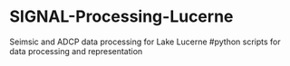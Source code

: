 # SIGNAL-Processing-Lucerne
Seimsic and ADCP data processing for Lake Lucerne 
#python scripts for data processing and representation

